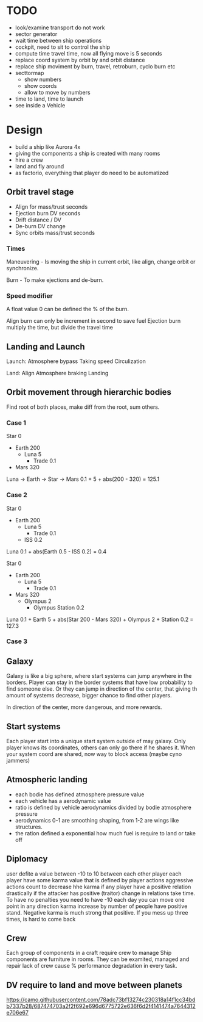 # TODO


- look/examine transport do not work
- sector generator
- wait time between ship operations
- cockpit, need to sit to control the ship
- compute time travel time, now all flying move is 5 seconds
- replace coord system by orbit by and orbit distance
- replace ship moviment by burn, travel, retroburn, cyclo burn etc
- secttormap
    - show numbers
    - show coords
    - allow to move by numbers
- time to land, time to launch
- see inside a Vehicle

# Design

- build a ship like Aurora 4x
- giving the components a ship is created with many rooms
- hire a crew
- land and fly around
- as factorio, everything that player do need to be automatized 

## Orbit travel stage

- Align for mass/trust seconds
- Ejection burn DV seconds
- Drift distance / DV
- De-burn DV change
- Sync orbits mass/trust seconds
 
### Times

Maneuvering - Is moving the ship in current orbit, like align, change orbit or synchronize. 

Burn - To make ejections and de-burn.
 
### Speed modifier

A float value 0 can be defined the % of the burn.

Align burn can only be increment in second to save fuel
Ejection burn multiply the time, but divide the travel time

## Landing and Launch

Launch:
Atmosphere bypass
Taking speed
Circulization

Land:
Align
Atmosphere braking
Landing

## Orbit movement through hierarchic bodies

Find root of both places, make diff from the root, sum others.

### Case 1

Star 0
- Earth 200
  - Luna 5
    - Trade 0.1
- Mars 320

Luna -> Earth ->  Star -> Mars
0.1 + 5 + abs(200 - 320) = 125.1

### Case 2

Star 0
- Earth 200
  - Luna 5
    - Trade 0.1
  - ISS 0.2

Luna 0.1 + abs(Earth 0.5 - ISS 0.2) = 0.4

Star 0
- Earth 200
  - Luna 5
    - Trade 0.1
- Mars 320
  - Olympus 2
     - Olympus Station 0.2

Luna 0.1 + Earth 5 + abs(Star 200 - Mars 320) + Olympus 2 + Station 0.2 = 127.3 

###  Case 3 

## Galaxy

Galaxy is like a big sphere, where start systems can jump anywhere in the borders. Player can stay in the border systems
that have low probability to find someone else. Or they can jump in direction of the center, that giving th amount
of systems decrease, bigger chance to find other players.

In direction of the center, more dangerous, and more rewards.

## Start systems

Each player start into a unique start system outside of may galaxy. Only player knows its coordinates, others can only 
go there if he shares it. When your system coord are shared, now way to block access (maybe cyno jammers)

## Atmospheric landing

- each bodie has defined atmosphere pressure value
- each vehicle has a aerodynamic value
- ratio is defined by vehicle aerodynamics divided by bodie atmosphere pressure
- aerodynamics 0-1 are smoothing shaping, from 1-2 are wings like structures. 
- the ration defined a exponential how much fuel is require to land or take off

## Diplomacy

user defite a value between -10 to 10 between each other player
each player have some karma value that is defined by player actions
aggressive actions count to decrease hhe karma if any player have a positive relation
drastically if the attacker has positive (traitor)
change in relations take time. To have no penalties you need to have -10
each day you can move one point in any direction
karma increase by number of people have positive stand.
Negative karma is much strong that positive. If you mess up three times, is hard to come back

## Crew

Each group of components in a craft require crew to manage
Ship components are furniture in rooms. They can be examited, managed and repair
lack of crew cause % performance degradation in every task.

## DV require to land and move between planets

https://camo.githubusercontent.com/78adc73bf13274c230318a14f1cc34bdb7337b28/687474703a2f2f692e696d6775722e636f6d2f4141474a7644312e706e67